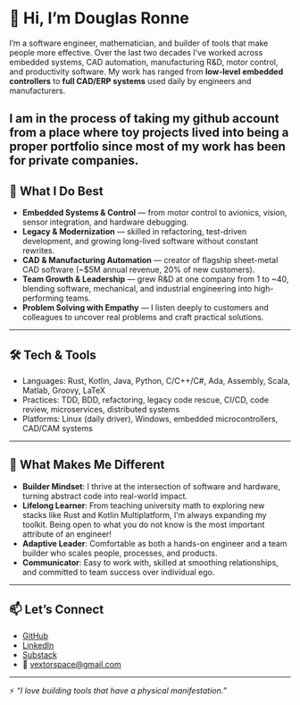 # 👋 Hi, I’m Douglas Ronne

I’m a software engineer, mathematician, and builder of tools that make people more effective. Over the last two decades I’ve worked across embedded systems, CAD automation, manufacturing R&D, motor control, and productivity software. My work has ranged from **low-level embedded controllers** to **full CAD/ERP systems** used daily by engineers and manufacturers.

I am in the process of taking my github account from a place where toy projects lived into being a proper portfolio since most of my work has been for private companies. 
---

## 🚀 What I Do Best
- **Embedded Systems & Control** — from motor control to avionics, vision, sensor integration, and hardware debugging.  
- **Legacy & Modernization** — skilled in refactoring, test-driven development, and growing long-lived software without constant rewrites.  
- **CAD & Manufacturing Automation** — creator of flagship sheet-metal CAD software (~$5M annual revenue, 20% of new customers).  
- **Team Growth & Leadership** — grew R&D at one company from 1 to ~40, blending software, mechanical, and industrial engineering into high-performing teams.  
- **Problem Solving with Empathy** — I listen deeply to customers and colleagues to uncover real problems and craft practical solutions.  

---

## 🛠️ Tech & Tools
- Languages: Rust, Kotlin, Java, Python, C/C++/C#, Ada, Assembly, Scala, Matlab, Groovy, LaTeX  
- Practices: TDD, BDD, refactoring, legacy code rescue, CI/CD, code review, microservices, distributed systems  
- Platforms: Linux (daily driver), Windows, embedded microcontrollers, CAD/CAM systems  

---

## 🌟 What Makes Me Different
- **Builder Mindset**: I thrive at the intersection of software and hardware, turning abstract code into real-world impact.  
- **Lifelong Learner**: From teaching university math to exploring new stacks like Rust and Kotlin Multiplatform, I’m always expanding my toolkit. Being open to what you do not know is the most important attribute of an engineer!  
- **Adaptive Leader**: Comfortable as both a hands-on engineer and a team builder who scales people, processes, and products.  
- **Communicator**: Easy to work with, skilled at smoothing relationships, and committed to team success over individual ego.  

---

## 📫 Let’s Connect
- [GitHub](https://github.com/vextorspace)  
- [LinkedIn](https://www.linkedin.com/in/vextorspace)  
- [Substack](https://ronnev.substack.com)  
- 📧 vextorspace@gmail.com  

---

⚡ *“I love building tools that have a physical manifestation.”*

